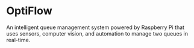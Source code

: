 # OptiFlow
An intelligent queue management system powered by Raspberry Pi that uses sensors, computer vision, and automation to manage two queues in real-time.
